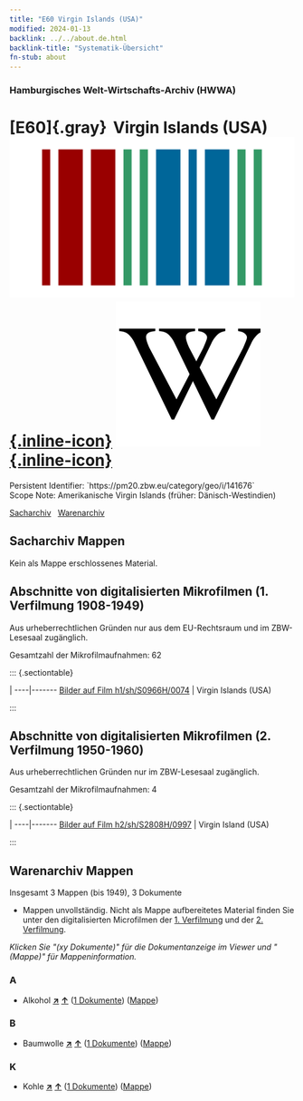 ```yaml
---
title: "E60 Virgin Islands (USA)"
modified: 2024-01-13
backlink: ../../about.de.html
backlink-title: "Systematik-Übersicht"
fn-stub: about
---
```


### Hamburgisches Welt-Wirtschafts-Archiv (HWWA)

# [E60]{.gray}&#8201; Virgin Islands (USA) &#160; [![Wikidata](/images/Wikidata-logo.svg "Wikidata"){.inline-icon}](http://www.wikidata.org/entity/Q11703) [![Wikipedia](/images/Wikipedia-W.svg "Wikipedia"){.inline-icon}](https://de.wikipedia.org/wiki/Amerikanische_Jungferninseln)

<div class="hint">Persistent Identifier: `https://pm20.zbw.eu/category/geo/i/141676`</div>

<div class="hint">
Scope Note: Amerikanische Virgin Islands (früher: Dänisch-Westindien)
</div>


[Sacharchiv](#sacharchiv-mappen) &#160; [Warenarchiv](#warenarchiv-mappen)





## Sacharchiv Mappen








Kein als Mappe erschlossenes Material.



<a id="filmsections" />

## Abschnitte von digitalisierten Mikrofilmen (1. Verfilmung 1908-1949)

<p>Aus urheberrechtlichen Gründen nur aus dem EU-Rechtsraum und im ZBW-Lesesaal zugänglich.</p>


<p>Gesamtzahl der Mikrofilmaufnahmen: 62</p>





::: {.sectiontable}

 | 
----|-------
<a class="btn" href="https://pm20.zbw.eu/film/h1/sh/S0966H/0074" rel="nofollow">Bilder auf Film h1/sh/S0966H/0074</a> | Virgin Islands (USA)


:::




## Abschnitte von digitalisierten Mikrofilmen (2. Verfilmung 1950-1960)

<p>Aus urheberrechtlichen Gründen nur im ZBW-Lesesaal zugänglich.</p>


<p>Gesamtzahl der Mikrofilmaufnahmen: 4</p>





::: {.sectiontable}

 | 
----|-------
<a class="btn" href="https://pm20.zbw.eu/film/h2/sh/S2808H/0997" rel="nofollow">Bilder auf Film h2/sh/S2808H/0997</a> | Virgin Island (USA)


:::














## Warenarchiv Mappen










Insgesamt 3 Mappen (bis 1949), 3 Dokumente
- Mappen unvollständig.  Nicht als Mappe aufbereitetes Material finden Sie
unter den digitalisierten Microfilmen der [1. Verfilmung](/film/h1_wa.de.html)
und der [2. Verfilmung](/film/h2_wa.de.html).

_Klicken Sie "(xy Dokumente)" für die Dokumentanzeige im Viewer und "(Mappe)" für Mappeninformation._




### A

- Alkohol [**&nearr;**](../../../ware/i/141966/about.de.html "Alkohol (XXX in der ganzen Welt)") [**&uarr;**](../../../ware/about.de.html#PID20.02-Sp "Warensystematik") (<a href="https://pm20.zbw.eu/iiifview/folder/wa/141966,141676" title="über: Alkohol : Virgin Islands (USA)" target="_blank">1 Dokumente</a>) ([Mappe](../../../../folder/wa/1419xx/141966/1416xx/141676/about.de.html))

### B

- Baumwolle [**&nearr;**](../../../ware/i/142089/about.de.html "Baumwolle (XXX in der ganzen Welt)") [**&uarr;**](../../../ware/about.de.html#PLW04-Bw "Warensystematik") (<a href="https://pm20.zbw.eu/iiifview/folder/wa/142089,141676" title="über: Baumwolle : Virgin Islands (USA)" target="_blank">1 Dokumente</a>) ([Mappe](../../../../folder/wa/1420xx/142089/1416xx/141676/about.de.html))

### K

- Kohle [**&nearr;**](../../../ware/i/143120/about.de.html "Kohle (XXX in der ganzen Welt)") [**&uarr;**](../../../ware/about.de.html#PRB02.01 "Warensystematik") (<a href="https://pm20.zbw.eu/iiifview/folder/wa/143120,141676" title="über: Kohle : Virgin Islands (USA)" target="_blank">1 Dokumente</a>) ([Mappe](../../../../folder/wa/1431xx/143120/1416xx/141676/about.de.html))




